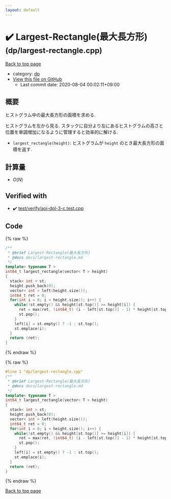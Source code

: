 ```yaml
---
layout: default
---
```


<!-- mathjax config similar to math.stackexchange -->
<script type="text/javascript" async
  src="https://cdnjs.cloudflare.com/ajax/libs/mathjax/2.7.5/MathJax.js?config=TeX-MML-AM_CHTML">
</script>
<script type="text/x-mathjax-config">
  MathJax.Hub.Config({
    TeX: { equationNumbers: { autoNumber: "AMS" }},
    tex2jax: {
      inlineMath: [ ['$','$'] ],
      processEscapes: true
    },
    "HTML-CSS": { matchFontHeight: false },
    displayAlign: "left",
    displayIndent: "2em"
  });
</script>

<script type="text/javascript" src="https://cdnjs.cloudflare.com/ajax/libs/jquery/3.4.1/jquery.min.js"></script>
<script src="https://cdn.jsdelivr.net/npm/jquery-balloon-js@1.1.2/jquery.balloon.min.js" integrity="sha256-ZEYs9VrgAeNuPvs15E39OsyOJaIkXEEt10fzxJ20+2I=" crossorigin="anonymous"></script>
<script type="text/javascript" src="../../assets/js/copy-button.js"></script>
<link rel="stylesheet" href="../../assets/css/copy-button.css" />


# :heavy_check_mark: Largest-Rectangle(最大長方形) <small>(dp/largest-rectangle.cpp)</small>

<a href="../../index.html">Back to top page</a>

* category: <a href="../../index.html#95687afb5d9a2a9fa39038f991640b0c">dp</a>
* <a href="{{ site.github.repository_url }}/blob/master/dp/largest-rectangle.cpp">View this file on GitHub</a>
    - Last commit date: 2020-08-04 00:02:11+09:00




## 概要

ヒストグラム中の最大長方形の面積を求める.

ヒストグラムを左から見る. スタックに自分より左にあるヒストグラムの高さと位置を単調増加になるように管理すると効率的に解ける.

* `largest_rectangle(height)`: ヒストグラムが `height` のとき最大長方形の面積を返す.

## 計算量

* $O(N)$


## Verified with

* :heavy_check_mark: <a href="../../verify/test/verify/aoj-dpl-3-c.test.cpp.html">test/verify/aoj-dpl-3-c.test.cpp</a>


## Code

<a id="unbundled"></a>
{% raw %}
```cpp
/**
 * @brief Largest-Rectangle(最大長方形)
 * @docs docs/largest-rectangle.md
 */	
template< typename T >
int64_t largest_rectangle(vector< T > height)
{
  stack< int > st;
  height.push_back(0);
  vector< int > left(height.size());
  int64_t ret = 0;
  for(int i = 0; i < height.size(); i++) {
    while(!st.empty() && height[st.top()] >= height[i]) {
      ret = max(ret, (int64_t) (i - left[st.top()] - 1) * height[st.top()]);
      st.pop();
    }
    left[i] = st.empty() ? -1 : st.top();
    st.emplace(i);
  }
  return (ret);
}

```
{% endraw %}

<a id="bundled"></a>
{% raw %}
```cpp
#line 1 "dp/largest-rectangle.cpp"
/**
 * @brief Largest-Rectangle(最大長方形)
 * @docs docs/largest-rectangle.md
 */	
template< typename T >
int64_t largest_rectangle(vector< T > height)
{
  stack< int > st;
  height.push_back(0);
  vector< int > left(height.size());
  int64_t ret = 0;
  for(int i = 0; i < height.size(); i++) {
    while(!st.empty() && height[st.top()] >= height[i]) {
      ret = max(ret, (int64_t) (i - left[st.top()] - 1) * height[st.top()]);
      st.pop();
    }
    left[i] = st.empty() ? -1 : st.top();
    st.emplace(i);
  }
  return (ret);
}

```
{% endraw %}

<a href="../../index.html">Back to top page</a>

